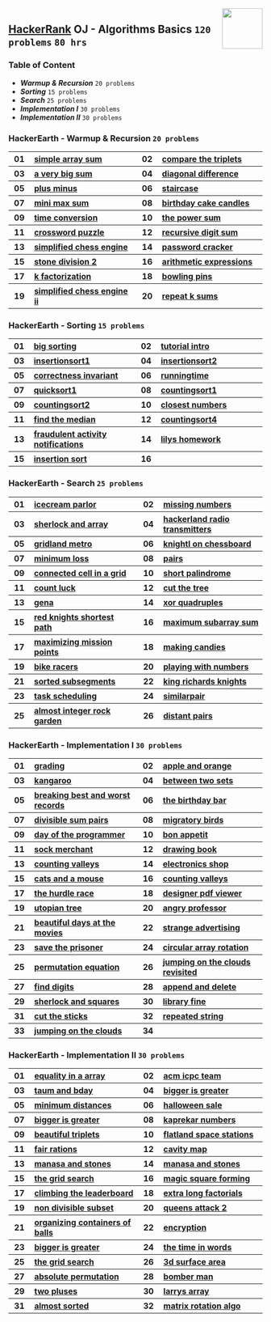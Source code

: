 <img align="right" width="80" src="https://github.com/cs-MohamedAyman/Problem-Solving-Training/blob/master/logos/hackerrank.jpg">

## [HackerRank](https://www.hackerrank.com/) OJ - Algorithms Basics `120 problems` `80 hrs`

### Table of Content

- ***Warmup & Recursion*** `20 problems`
- ***Sorting*** `15 problems`
- ***Search*** `25 problems`
- ***Implementation I*** `30 problems`
- ***Implementation II*** `30 problems`

### HackerEarth - Warmup & Recursion `20 problems`

<table>
    <tbody>
        <tr>
            <th align="center" width="50px">01</th><th align="left" width="550px"><a href="https://www.hackerrank.com/challenges/simple-array-sum/problem">simple array sum</a></th>
            <th align="center" width="50px">02</th><th align="left" width="550px"><a href="https://www.hackerrank.com/challenges/compare-the-triplets/problem">compare the triplets</a></th>
        </tr>
        <tr>
            <th align="center" width="50px">03</th><th align="left" width="550px"><a href="https://www.hackerrank.com/challenges/a-very-big-sum/problem">a very big sum</a></th>
            <th align="center" width="50px">04</th><th align="left" width="550px"><a href="https://www.hackerrank.com/challenges/diagonal-difference/problem">diagonal difference</a></th>
        </tr>
        <tr>
            <th align="center" width="50px">05</th><th align="left" width="550px"><a href="https://www.hackerrank.com/challenges/plus-minus/problem">plus minus</a></th>
            <th align="center" width="50px">06</th><th align="left" width="550px"><a href="https://www.hackerrank.com/challenges/staircase/problem">staircase</a></th>
        </tr>
        <tr>
            <th align="center" width="50px">07</th><th align="left" width="550px"><a href="https://www.hackerrank.com/challenges/mini-max-sum/problem">mini max sum</a></th>
            <th align="center" width="50px">08</th><th align="left" width="550px"><a href="https://www.hackerrank.com/challenges/birthday-cake-candles/problem">birthday cake candles</a></th>
        </tr>
        <tr>
            <th align="center" width="50px">09</th><th align="left" width="550px"><a href="https://www.hackerrank.com/challenges/time-conversion/problem">time conversion</a></th>
            <th align="center" width="50px">10</th><th align="left" width="550px"><a href="https://www.hackerrank.com/challenges/the-power-sum/problem">the power sum</a></th>
        </tr>
        <tr>
            <th align="center" width="50px">11</th><th align="left" width="550px"><a href="https://www.hackerrank.com/challenges/crossword-puzzle/problem">crossword puzzle</a></th>
            <th align="center" width="50px">12</th><th align="left" width="550px"><a href="https://www.hackerrank.com/challenges/recursive-digit-sum/problem">recursive digit sum</a></th>
        </tr>
        <tr>
            <th align="center" width="50px">13</th><th align="left" width="550px"><a href="https://www.hackerrank.com/challenges/simplified-chess-engine/problem">simplified chess engine</a></th>
            <th align="center" width="50px">14</th><th align="left" width="550px"><a href="https://www.hackerrank.com/challenges/password-cracker/problem">password cracker</a></th>
        </tr>
        <tr>
            <th align="center" width="50px">15</th><th align="left" width="550px"><a href="https://www.hackerrank.com/challenges/stone-division-2/problem">stone division 2</a></th>
            <th align="center" width="50px">16</th><th align="left" width="550px"><a href="https://www.hackerrank.com/challenges/arithmetic-expressions/problem">arithmetic expressions</a></th>
        </tr>
        <tr>
            <th align="center" width="50px">17</th><th align="left" width="550px"><a href="https://www.hackerrank.com/challenges/k-factorization/problem">k factorization</a></th>
            <th align="center" width="50px">18</th><th align="left" width="550px"><a href="https://www.hackerrank.com/challenges/bowling-pins/problem">bowling pins</a></th>
        </tr>
        <tr>
            <th align="center" width="50px">19</th><th align="left" width="550px"><a href="https://www.hackerrank.com/challenges/simplified-chess-engine-ii/problem">simplified chess engine ii</a></th>
            <th align="center" width="50px">20</th><th align="left" width="550px"><a href="https://www.hackerrank.com/challenges/repeat-k-sums/problem">repeat k sums</a></th>
        </tr>
    </tbody>
</table>

### HackerEarth - Sorting `15 problems`

<table>
    <tbody>
        <tr>
            <th align="center" width="50px">01</th><th align="left" width="550px"><a href="https://www.hackerrank.com/challenges/big-sorting/problem">big sorting</a></th>
            <th align="center" width="50px">02</th><th align="left" width="550px"><a href="https://www.hackerrank.com/challenges/tutorial-intro/problem">tutorial intro</a></th>
        </tr>
        <tr>
            <th align="center" width="50px">03</th><th align="left" width="550px"><a href="https://www.hackerrank.com/challenges/insertionsort1/problem">insertionsort1</a></th>
            <th align="center" width="50px">04</th><th align="left" width="550px"><a href="https://www.hackerrank.com/challenges/insertionsort2/problem">insertionsort2</a></th>
        </tr>
        <tr>
            <th align="center" width="50px">05</th><th align="left" width="550px"><a href="https://www.hackerrank.com/challenges/correctness-invariant/problem">correctness invariant</a></th>
            <th align="center" width="50px">06</th><th align="left" width="550px"><a href="https://www.hackerrank.com/challenges/runningtime/problem">runningtime</a></th>
        </tr>
        <tr>
            <th align="center" width="50px">07</th><th align="left" width="550px"><a href="https://www.hackerrank.com/challenges/quicksort1/problem">quicksort1</a></th>
            <th align="center" width="50px">08</th><th align="left" width="550px"><a href="https://www.hackerrank.com/challenges/countingsort1/problem">countingsort1</a></th>
        </tr>
        <tr>
            <th align="center" width="50px">09</th><th align="left" width="550px"><a href="https://www.hackerrank.com/challenges/countingsort2/problem">countingsort2</a></th>
            <th align="center" width="50px">10</th><th align="left" width="550px"><a href="https://www.hackerrank.com/challenges/closest-numbers/problem">closest numbers</a></th>
        </tr>
        <tr>
            <th align="center" width="50px">11</th><th align="left" width="550px"><a href="https://www.hackerrank.com/challenges/find-the-median/problem">find the median</a></th>
            <th align="center" width="50px">12</th><th align="left" width="550px"><a href="https://www.hackerrank.com/challenges/countingsort4/problem">countingsort4</a></th>
        </tr>
        <tr>
            <th align="center" width="50px">13</th><th align="left" width="550px"><a href="https://www.hackerrank.com/challenges/fraudulent-activity-notifications/problem">fraudulent activity notifications</a></th>
            <th align="center" width="50px">14</th><th align="left" width="550px"><a href="https://www.hackerrank.com/challenges/lilys-homework/problem">lilys homework</a></th>
        </tr>
        <tr>
            <th align="center" width="50px">15</th><th align="left" width="550px"><a href="https://www.hackerrank.com/challenges/insertion-sort/problem">insertion sort</a></th>
            <th align="center" width="50px">16</th><th align="left" width="550px"><a href=""></a></th>
        </tr>
    </tbody>
</table>

### HackerEarth - Search `25 problems`

<table>
    <tbody>
        <tr>
            <th align="center" width="50px">01</th><th align="left" width="550px"><a href="https://www.hackerrank.com/challenges/icecream-parlor/problem">icecream parlor</a></th>
            <th align="center" width="50px">02</th><th align="left" width="550px"><a href="https://www.hackerrank.com/challenges/missing-numbers/problem">missing numbers</a></th>
        </tr>
        <tr>
            <th align="center" width="50px">03</th><th align="left" width="550px"><a href="https://www.hackerrank.com/challenges/sherlock-and-array/problem">sherlock and array</a></th>
            <th align="center" width="50px">04</th><th align="left" width="550px"><a href="https://www.hackerrank.com/challenges/hackerland-radio-transmitters/problem">hackerland radio transmitters</a></th>
        </tr>
        <tr>
            <th align="center" width="50px">05</th><th align="left" width="550px"><a href="https://www.hackerrank.com/challenges/gridland-metro/problem">gridland metro</a></th>
            <th align="center" width="50px">06</th><th align="left" width="550px"><a href="https://www.hackerrank.com/challenges/knightl-on-chessboard/problem">knightl on chessboard</a></th>
        </tr>
        <tr>
            <th align="center" width="50px">07</th><th align="left" width="550px"><a href="https://www.hackerrank.com/challenges/minimum-loss/problem">minimum loss</a></th>
            <th align="center" width="50px">08</th><th align="left" width="550px"><a href="https://www.hackerrank.com/challenges/pairs/problem">pairs</a></th>
        </tr>
        <tr>
            <th align="center" width="50px">09</th><th align="left" width="550px"><a href="https://www.hackerrank.com/challenges/connected-cell-in-a-grid/problem">connected cell in a grid</a></th>
            <th align="center" width="50px">10</th><th align="left" width="550px"><a href="https://www.hackerrank.com/challenges/short-palindrome/problem">short palindrome</a></th>
        </tr>
        <tr>
            <th align="center" width="50px">11</th><th align="left" width="550px"><a href="https://www.hackerrank.com/challenges/count-luck/problem">count luck</a></th>
            <th align="center" width="50px">12</th><th align="left" width="550px"><a href="https://www.hackerrank.com/challenges/cut-the-tree/problem">cut the tree</a></th>
        </tr>
        <tr>
            <th align="center" width="50px">13</th><th align="left" width="550px"><a href="https://www.hackerrank.com/challenges/gena/problem">gena</a></th>
            <th align="center" width="50px">14</th><th align="left" width="550px"><a href="https://www.hackerrank.com/challenges/xor-quadruples/problem">xor quadruples</a></th>
        </tr>
        <tr>
            <th align="center" width="50px">15</th><th align="left" width="550px"><a href="https://www.hackerrank.com/challenges/red-knights-shortest-path/problem">red knights shortest path</a></th>
            <th align="center" width="50px">16</th><th align="left" width="550px"><a href="https://www.hackerrank.com/challenges/maximum-subarray-sum/problem">maximum subarray sum</a></th>
        </tr>
        <tr>
            <th align="center" width="50px">17</th><th align="left" width="550px"><a href="https://www.hackerrank.com/challenges/maximizing-mission-points/problem">maximizing mission points</a></th>
            <th align="center" width="50px">18</th><th align="left" width="550px"><a href="https://www.hackerrank.com/challenges/making-candies/problem">making candies</a></th>
        </tr>
        <tr>
            <th align="center" width="50px">19</th><th align="left" width="550px"><a href="https://www.hackerrank.com/challenges/bike-racers/problem">bike racers</a></th>
            <th align="center" width="50px">20</th><th align="left" width="550px"><a href="https://www.hackerrank.com/challenges/playing-with-numbers/problem">playing with numbers</a></th>
        </tr>
        <tr>
            <th align="center" width="50px">21</th><th align="left" width="550px"><a href="https://www.hackerrank.com/challenges/sorted-subsegments/problem">sorted subsegments</a></th>
            <th align="center" width="50px">22</th><th align="left" width="550px"><a href="https://www.hackerrank.com/challenges/king-richards-knights/problem">king richards knights</a></th>
        </tr>
        <tr>
            <th align="center" width="50px">23</th><th align="left" width="550px"><a href="https://www.hackerrank.com/challenges/task-scheduling/problem">task scheduling</a></th>
            <th align="center" width="50px">24</th><th align="left" width="550px"><a href="https://www.hackerrank.com/challenges/similarpair/problem">similarpair</a></th>
        </tr>
        <tr>
            <th align="center" width="50px">25</th><th align="left" width="550px"><a href="https://www.hackerrank.com/challenges/almost-integer-rock-garden/problem">almost integer rock garden</a></th>
            <th align="center" width="50px">26</th><th align="left" width="550px"><a href="https://www.hackerrank.com/challenges/distant-pairs/problem">distant pairs</a></th>
        </tr>
    </tbody>
</table>

### HackerEarth - Implementation I `30 problems`

<table>
    <tbody>
        <tr>
            <th align="center" width="50px">01</th><th align="left" width="550px"><a href="https://www.hackerrank.com/challenges/grading/problem">grading</a></th>
            <th align="center" width="50px">02</th><th align="left" width="550px"><a href="https://www.hackerrank.com/challenges/apple-and-orange/problem">apple and orange</a></th>
        </tr>
        <tr>
            <th align="center" width="50px">03</th><th align="left" width="550px"><a href="https://www.hackerrank.com/challenges/kangaroo/problem">kangaroo</a></th>
            <th align="center" width="50px">04</th><th align="left" width="550px"><a href="https://www.hackerrank.com/challenges/between-two-sets/problem">between two sets</a></th>
        </tr>
        <tr>
            <th align="center" width="50px">05</th><th align="left" width="550px"><a href="https://www.hackerrank.com/challenges/breaking-best-and-worst-records/problem">breaking best and worst records</a></th>
            <th align="center" width="50px">06</th><th align="left" width="550px"><a href="https://www.hackerrank.com/challenges/the-birthday-bar/problem">the birthday bar</a></th>
        </tr>
        <tr>
            <th align="center" width="50px">07</th><th align="left" width="550px"><a href="https://www.hackerrank.com/challenges/divisible-sum-pairs/problem">divisible sum pairs</a></th>
            <th align="center" width="50px">08</th><th align="left" width="550px"><a href="https://www.hackerrank.com/challenges/migratory-birds/problem">migratory birds</a></th>
        </tr>
        <tr>
            <th align="center" width="50px">09</th><th align="left" width="550px"><a href="https://www.hackerrank.com/challenges/day-of-the-programmer/problem">day of the programmer</a></th>
            <th align="center" width="50px">10</th><th align="left" width="550px"><a href="https://www.hackerrank.com/challenges/bon-appetit/problem">bon appetit</a></th>
        </tr>
        <tr>
            <th align="center" width="50px">11</th><th align="left" width="550px"><a href="https://www.hackerrank.com/challenges/sock-merchant/problem">sock merchant</a></th>
            <th align="center" width="50px">12</th><th align="left" width="550px"><a href="https://www.hackerrank.com/challenges/drawing-book/problem">drawing book</a></th>
        </tr>
        <tr>
            <th align="center" width="50px">13</th><th align="left" width="550px"><a href="https://www.hackerrank.com/challenges/counting-valleys/problem">counting valleys</a></th>
            <th align="center" width="50px">14</th><th align="left" width="550px"><a href="https://www.hackerrank.com/challenges/electronics-shop/problem">electronics shop</a></th>
        </tr>
        <tr>
            <th align="center" width="50px">15</th><th align="left" width="550px"><a href="https://www.hackerrank.com/challenges/cats-and-a-mouse/problem">cats and a mouse</a></th>
            <th align="center" width="50px">16</th><th align="left" width="550px"><a href="https://www.hackerrank.com/challenges/counting-valleys/problem">counting valleys</a></th>
        </tr>
        <tr>
            <th align="center" width="50px">17</th><th align="left" width="550px"><a href="https://www.hackerrank.com/challenges/the-hurdle-race/problem">the hurdle race</a></th>
            <th align="center" width="50px">18</th><th align="left" width="550px"><a href="https://www.hackerrank.com/challenges/designer-pdf-viewer/problem">designer pdf viewer</a></th>
        </tr>
        <tr>
            <th align="center" width="50px">19</th><th align="left" width="550px"><a href="https://www.hackerrank.com/challenges/utopian-tree/problem">utopian tree</a></th>
            <th align="center" width="50px">20</th><th align="left" width="550px"><a href="https://www.hackerrank.com/challenges/angry-professor/problem">angry professor</a></th>
        </tr>
        <tr>
            <th align="center" width="50px">21</th><th align="left" width="550px"><a href="https://www.hackerrank.com/challenges/beautiful-days-at-the-movies/problem">beautiful days at the movies</a></th>
            <th align="center" width="50px">22</th><th align="left" width="550px"><a href="https://www.hackerrank.com/challenges/strange-advertising/problem">strange advertising</a></th>
        </tr>
        <tr>
            <th align="center" width="50px">23</th><th align="left" width="550px"><a href="https://www.hackerrank.com/challenges/save-the-prisoner/problem">save the prisoner</a></th>
            <th align="center" width="50px">24</th><th align="left" width="550px"><a href="https://www.hackerrank.com/challenges/circular-array-rotation/problem">circular array rotation</a></th>
        </tr>
        <tr>
            <th align="center" width="50px">25</th><th align="left" width="550px"><a href="https://www.hackerrank.com/challenges/permutation-equation/problem">permutation equation</a></th>
            <th align="center" width="50px">26</th><th align="left" width="550px"><a href="https://www.hackerrank.com/challenges/jumping-on-the-clouds-revisited/problem">jumping on the clouds revisited</a></th>
        </tr>
        <tr>
            <th align="center" width="50px">27</th><th align="left" width="550px"><a href="https://www.hackerrank.com/challenges/find-digits/problem">find digits</a></th>
            <th align="center" width="50px">28</th><th align="left" width="550px"><a href="https://www.hackerrank.com/challenges/append-and-delete/problem">append and delete</a></th>
        </tr>
        <tr>
            <th align="center" width="50px">29</th><th align="left" width="550px"><a href="https://www.hackerrank.com/challenges/sherlock-and-squares/problem">sherlock and squares</a></th>
            <th align="center" width="50px">30</th><th align="left" width="550px"><a href="https://www.hackerrank.com/challenges/library-fine/problem">library fine</a></th>
        </tr>
        <tr>
            <th align="center" width="50px">31</th><th align="left" width="550px"><a href="https://www.hackerrank.com/challenges/cut-the-sticks/problem">cut the sticks</a></th>
            <th align="center" width="50px">32</th><th align="left" width="550px"><a href="https://www.hackerrank.com/challenges/repeated-string/problem">repeated string</a></th>
        </tr>
        <tr>
            <th align="center" width="50px">33</th><th align="left" width="550px"><a href="https://www.hackerrank.com/challenges/jumping-on-the-clouds/problem">jumping on the clouds</a></th>
            <th align="center" width="50px">34</th><th align="left" width="550px"><a href=""></a></th>
        </tr>
    </tbody>
</table>

### HackerEarth - Implementation II `30 problems`

<table>
    <tbody>
        <tr>
            <th align="center" width="50px">01</th><th align="left" width="550px"><a href="https://www.hackerrank.com/challenges/equality-in-a-array/problem">equality in a array</a></th>
            <th align="center" width="50px">02</th><th align="left" width="550px"><a href="https://www.hackerrank.com/challenges/acm-icpc-team/problem">acm icpc team</a></th>
        </tr>
        <tr>
            <th align="center" width="50px">03</th><th align="left" width="550px"><a href="https://www.hackerrank.com/challenges/taum-and-bday/problem">taum and bday</a></th>
            <th align="center" width="50px">04</th><th align="left" width="550px"><a href="https://www.hackerrank.com/challenges/bigger-is-greater/problem">bigger is greater</a></th>
        </tr>
        <tr>
            <th align="center" width="50px">05</th><th align="left" width="550px"><a href="https://www.hackerrank.com/challenges/minimum-distances/problem">minimum distances</a></th>
            <th align="center" width="50px">06</th><th align="left" width="550px"><a href="https://www.hackerrank.com/challenges/halloween-sale/problem">halloween sale</a></th>
        </tr>
        <tr>
            <th align="center" width="50px">07</th><th align="left" width="550px"><a href="https://www.hackerrank.com/challenges/bigger-is-greater/problem">bigger is greater</a></th>
            <th align="center" width="50px">08</th><th align="left" width="550px"><a href="https://www.hackerrank.com/challenges/kaprekar-numbers/problem">kaprekar numbers</a></th>
        </tr>
        <tr>
            <th align="center" width="50px">09</th><th align="left" width="550px"><a href="https://www.hackerrank.com/challenges/beautiful-triplets/problem">beautiful triplets</a></th>
            <th align="center" width="50px">10</th><th align="left" width="550px"><a href="https://www.hackerrank.com/challenges/flatland-space-stations/problem">flatland space stations</a></th>
        </tr>
        <tr>
            <th align="center" width="50px">11</th><th align="left" width="550px"><a href="https://www.hackerrank.com/challenges/fair-rations/problem">fair rations</a></th>
            <th align="center" width="50px">12</th><th align="left" width="550px"><a href="https://www.hackerrank.com/challenges/cavity-map/problem">cavity map</a></th>
        </tr>
        <tr>
            <th align="center" width="50px">13</th><th align="left" width="550px"><a href="https://www.hackerrank.com/challenges/manasa-and-stones/problem">manasa and stones</a></th>
            <th align="center" width="50px">14</th><th align="left" width="550px"><a href="https://www.hackerrank.com/challenges/manasa-and-stones/problem">manasa and stones</a></th>
        </tr>
        <tr>
            <th align="center" width="50px">15</th><th align="left" width="550px"><a href="https://www.hackerrank.com/challenges/the-grid-search/problem">the grid search</a></th>
            <th align="center" width="50px">16</th><th align="left" width="550px"><a href="https://www.hackerrank.com/challenges/magic-square-forming/problem">magic square forming</a></th>
        </tr>
        <tr>
            <th align="center" width="50px">17</th><th align="left" width="550px"><a href="https://www.hackerrank.com/challenges/climbing-the-leaderboard/problem">climbing the leaderboard</a></th>
            <th align="center" width="50px">18</th><th align="left" width="550px"><a href="https://www.hackerrank.com/challenges/extra-long-factorials/problem">extra long factorials</a></th>
        </tr>
        <tr>
            <th align="center" width="50px">19</th><th align="left" width="550px"><a href="https://www.hackerrank.com/challenges/non-divisible-subset/problem">non divisible subset</a></th>
            <th align="center" width="50px">20</th><th align="left" width="550px"><a href="https://www.hackerrank.com/challenges/queens-attack-2/problem">queens attack 2</a></th>
        </tr>
        <tr>
            <th align="center" width="50px">21</th><th align="left" width="550px"><a href="https://www.hackerrank.com/challenges/organizing-containers-of-balls/problem">organizing containers of balls</a></th>
            <th align="center" width="50px">22</th><th align="left" width="550px"><a href="https://www.hackerrank.com/challenges/encryption/problem">encryption</a></th>
        </tr>
        <tr>
            <th align="center" width="50px">23</th><th align="left" width="550px"><a href="https://www.hackerrank.com/challenges/bigger-is-greater/problem">bigger is greater</a></th>
            <th align="center" width="50px">24</th><th align="left" width="550px"><a href="https://www.hackerrank.com/challenges/the-time-in-words/problem">the time in words</a></th>
        </tr>
        <tr>
            <th align="center" width="50px">25</th><th align="left" width="550px"><a href="https://www.hackerrank.com/challenges/the-grid-search/problem">the grid search</a></th>
            <th align="center" width="50px">26</th><th align="left" width="550px"><a href="https://www.hackerrank.com/challenges/3d-surface-area/problem">3d surface area</a></th>
        </tr>
        <tr>
            <th align="center" width="50px">27</th><th align="left" width="550px"><a href="https://www.hackerrank.com/challenges/absolute-permutation/problem">absolute permutation</a></th>
            <th align="center" width="50px">28</th><th align="left" width="550px"><a href="https://www.hackerrank.com/challenges/bomber-man/problem">bomber man</a></th>
        </tr>
        <tr>
            <th align="center" width="50px">29</th><th align="left" width="550px"><a href="https://www.hackerrank.com/challenges/two-pluses/problem">two pluses</a></th>
            <th align="center" width="50px">30</th><th align="left" width="550px"><a href="https://www.hackerrank.com/challenges/larrys-array/problem">larrys array</a></th>
        </tr>
        <tr>
            <th align="center" width="50px">31</th><th align="left" width="550px"><a href="https://www.hackerrank.com/challenges/almost-sorted/problem">almost sorted</a></th>
            <th align="center" width="50px">32</th><th align="left" width="550px"><a href="https://www.hackerrank.com/challenges/matrix-rotation-algo/problem">matrix rotation algo</a></th>
        </tr>
    </tbody>
</table>
